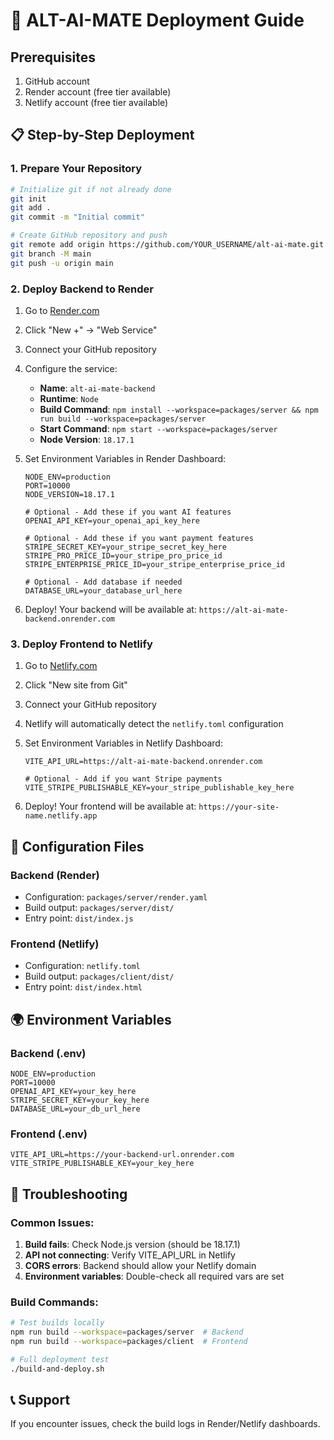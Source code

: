 # 🚀 ALT-AI-MATE Deployment Guide

## Prerequisites
1. GitHub account
2. Render account (free tier available)
3. Netlify account (free tier available)

## 📋 Step-by-Step Deployment

### 1. Prepare Your Repository

```bash
# Initialize git if not already done
git init
git add .
git commit -m "Initial commit"

# Create GitHub repository and push
git remote add origin https://github.com/YOUR_USERNAME/alt-ai-mate.git
git branch -M main
git push -u origin main
```

### 2. Deploy Backend to Render

1. Go to [Render.com](https://render.com)
2. Click "New +" → "Web Service"
3. Connect your GitHub repository
4. Configure the service:
   - **Name**: `alt-ai-mate-backend`
   - **Runtime**: `Node`
   - **Build Command**: `npm install --workspace=packages/server && npm run build --workspace=packages/server`
   - **Start Command**: `npm start --workspace=packages/server`
   - **Node Version**: `18.17.1`

5. Set Environment Variables in Render Dashboard:
   ```
   NODE_ENV=production
   PORT=10000
   NODE_VERSION=18.17.1
   
   # Optional - Add these if you want AI features
   OPENAI_API_KEY=your_openai_api_key_here
   
   # Optional - Add these if you want payment features
   STRIPE_SECRET_KEY=your_stripe_secret_key_here
   STRIPE_PRO_PRICE_ID=your_stripe_pro_price_id
   STRIPE_ENTERPRISE_PRICE_ID=your_stripe_enterprise_price_id
   
   # Optional - Add database if needed
   DATABASE_URL=your_database_url_here
   ```

6. Deploy! Your backend will be available at: `https://alt-ai-mate-backend.onrender.com`

### 3. Deploy Frontend to Netlify

1. Go to [Netlify.com](https://netlify.com)
2. Click "New site from Git"
3. Connect your GitHub repository
4. Netlify will automatically detect the `netlify.toml` configuration
5. Set Environment Variables in Netlify Dashboard:
   ```
   VITE_API_URL=https://alt-ai-mate-backend.onrender.com
   
   # Optional - Add if you want Stripe payments
   VITE_STRIPE_PUBLISHABLE_KEY=your_stripe_publishable_key_here
   ```

6. Deploy! Your frontend will be available at: `https://your-site-name.netlify.app`

## 🔧 Configuration Files

### Backend (Render)
- Configuration: `packages/server/render.yaml`
- Build output: `packages/server/dist/`
- Entry point: `dist/index.js`

### Frontend (Netlify)
- Configuration: `netlify.toml`
- Build output: `packages/client/dist/`
- Entry point: `dist/index.html`

## 🌍 Environment Variables

### Backend (.env)
```env
NODE_ENV=production
PORT=10000
OPENAI_API_KEY=your_key_here
STRIPE_SECRET_KEY=your_key_here
DATABASE_URL=your_db_url_here
```

### Frontend (.env)
```env
VITE_API_URL=https://your-backend-url.onrender.com
VITE_STRIPE_PUBLISHABLE_KEY=your_key_here
```

## 🚨 Troubleshooting

### Common Issues:
1. **Build fails**: Check Node.js version (should be 18.17.1)
2. **API not connecting**: Verify VITE_API_URL in Netlify
3. **CORS errors**: Backend should allow your Netlify domain
4. **Environment variables**: Double-check all required vars are set

### Build Commands:
```bash
# Test builds locally
npm run build --workspace=packages/server  # Backend
npm run build --workspace=packages/client  # Frontend

# Full deployment test
./build-and-deploy.sh
```

## 📞 Support
If you encounter issues, check the build logs in Render/Netlify dashboards.